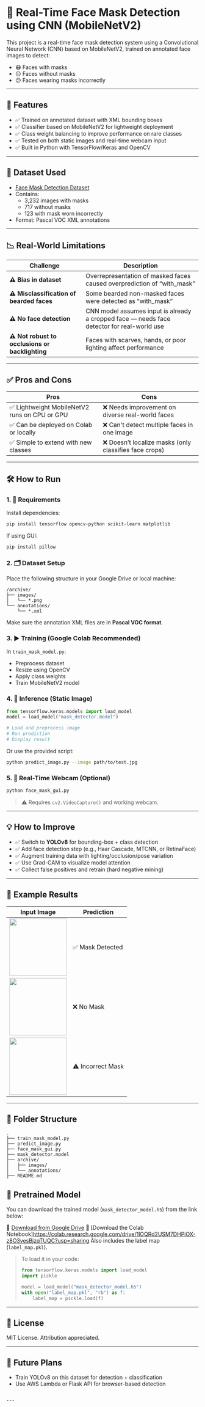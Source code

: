 
# 🧠 Real-Time Face Mask Detection using CNN (MobileNetV2)

This project is a real-time face mask detection system using a Convolutional Neural Network (CNN) based on MobileNetV2, trained on annotated face images to detect:
- 😷 Faces with masks
- 😐 Faces without masks
- 😕 Faces wearing masks incorrectly

---

## 🚀 Features

- ✅ Trained on annotated dataset with XML bounding boxes
- ✅ Classifier based on MobileNetV2 for lightweight deployment
- ✅ Class weight balancing to improve performance on rare classes
- ✅ Tested on both static images and real-time webcam input
- ✅ Built in Python with TensorFlow/Keras and OpenCV

---

## 🧪 Dataset Used

- [Face Mask Detection Dataset](https://www.kaggle.com/datasets/andrewmvd/face-mask-detection)  
- Contains:  
  - 3,232 images with masks  
  - 717 without masks  
  - 123 with mask worn incorrectly  
- Format: Pascal VOC XML annotations

---

## 📉 Real-World Limitations

| Challenge | Description |
|----------|-------------|
| ⚠️ **Bias in dataset** | Overrepresentation of masked faces caused overprediction of “with_mask” |
| ⚠️ **Misclassification of bearded faces** | Some bearded non-masked faces were detected as “with_mask” |
| ⚠️ **No face detection** | CNN model assumes input is already a cropped face — needs face detector for real-world use |
| ⚠️ **Not robust to occlusions or backlighting** | Faces with scarves, hands, or poor lighting affect performance |

---

## ✅ Pros and Cons

| Pros | Cons |
|------|------|
| ✅ Lightweight MobileNetV2 runs on CPU or GPU | ❌ Needs improvement on diverse real-world faces |
| ✅ Can be deployed on Colab or locally | ❌ Can't detect multiple faces in one image |
| ✅ Simple to extend with new classes | ❌ Doesn’t localize masks (only classifies face crops) |

---

## 🛠️ How to Run

### 1. 🧰 Requirements

Install dependencies:

```bash
pip install tensorflow opencv-python scikit-learn matplotlib
````

If using GUI:

```bash
pip install pillow
```

### 2. 🗂️ Dataset Setup

Place the following structure in your Google Drive or local machine:

```
/archive/
├── images/
│   └── *.png
└── annotations/
    └── *.xml
```

Make sure the annotation XML files are in **Pascal VOC format**.

### 3. ▶️ Training (Google Colab Recommended)

In `train_mask_model.py`:

* Preprocess dataset
* Resize using OpenCV
* Apply class weights
* Train MobileNetV2 model

### 4. 🧪 Inference (Static Image)

```python
from tensorflow.keras.models import load_model
model = load_model("mask_detector.model")

# Load and preprocess image
# Run prediction
# Display result
```

Or use the provided script:

```bash
python predict_image.py --image path/to/test.jpg
```

### 5. 🎥 Real-Time Webcam (Optional)

```bash
python face_mask_gui.py
```

> ⚠️ Requires `cv2.VideoCapture()` and working webcam.

---

## 💡 How to Improve

* ✅ Switch to **YOLOv8** for bounding-box + class detection
* ✅ Add face detection step (e.g., Haar Cascade, MTCNN, or RetinaFace)
* ✅ Augment training data with lighting/occlusion/pose variation
* ✅ Use Grad-CAM to visualize model attention
* ✅ Collect false positives and retrain (hard negative mining)

---

## 📸 Example Results

| Input Image                                | Prediction        |
| ------------------------------------------ | ----------------- |
| <img src="samples/test1.jpg" width="150"/> | ✅ Mask Detected   |
| <img src="samples/test2.jpg" width="150"/> | ❌ No Mask         |
| <img src="samples/test3.jpg" width="150"/> | ⚠️ Incorrect Mask |

---

## 📂 Folder Structure

```
.
├── train_mask_model.py
├── predict_image.py
├── face_mask_gui.py
├── mask_detector.model
├── archive/
│   ├── images/
│   └── annotations/
├── README.md
```
## 💾 Pretrained Model

You can download the trained model (`mask_detector_model.h5`) from the link below:

📁 [Download from Google Drive](https://drive.google.com/drive/folders/13SwDbrRiNlk8E83ftGij9-NHfpFyaHqP?usp=sharing)
📁 [Download the Colab Notebook]https://colab.research.google.com/drive/1lOQRd2USM7DHPiOX-z8O3vesBjzqTUQC?usp=sharing
Also includes the label map (`label_map.pkl`).

> To load it in your code:
> ```python
> from tensorflow.keras.models import load_model
> import pickle
>
> model = load_model("mask_detector_model.h5")
> with open("label_map.pkl", "rb") as f:
>     label_map = pickle.load(f)
> ```


---

## 📜 License

MIT License. Attribution appreciated.

---

## 🤖 Future Plans

* Train YOLOv8 on this dataset for detection + classification
* Use AWS Lambda or Flask API for browser-based detection

```

---
